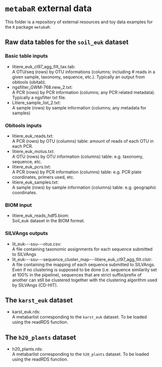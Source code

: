# `metabaR` external data
This folder is a repository of external resources and toy data examples for the `R` package `metabaR`:


## Raw data tables for the `soil_euk` dataset

### Basic table inputs
- litiere_euk_cl97_agg_filt_tax.tab:    
        A OTU/seq (rows) by OTU informations (columns; including # reads in a given sample, taxonomy, sequence, etc.). Typically an output from obitools (obitab).     
- ngsfilter_GWM-768.new_2.txt:    
        A PCR (rows) by PCR information (columns; any PCR related metadata). Typically a ngsfilter txt file.    
- Litiere_sample_list_2.txt:    
        A sample (rows) by sample information (columns; any metadata for samples)    

### Obitools inputs
- litiere_euk_reads.txt:    
        A PCR (rows) by OTU (columns) table: amount of reads of each OTU in each PCR.    
- litiere_euk_motus.txt:    
        A OTU (rows) by OTU information (columns) table: e.g. taxonomy, sequence, etc.    
- litiere_euk_pcrs.txt:    
        A PCR (rows) by PCR information (columns) table: e.g. PCR plate coordinates, primers used, etc.    
- litiere_euk_samples.txt:    
        A sample (rows) by sample information (columns) table: e.g. geographic coordinates.      

### BIOM input
- litiere_euk_reads_hdf5.biom:    
        Soil_euk dataset in the BIOM format.

### SILVAngs outputs
- lit_euk---ssu---otus.csv:    
    A file containing taxonomic assignments for each sequence submitted to SILVAngs    
- lit_euk---ssu---sequence_cluster_map---litiere_euk_cl97_agg_filt.clstr:     
    A file containing the mapping of each sequence submitted to SILVAngs. Even if no clustering is supposed to be done (i.e. sequence similarity set at 100% in the pipeline), sequences that are strict suffix/prefix of another can still be clustered together with the clustering algorithm used by SILVAngs (CD-HIT).
    

## The `karst_euk` dataset
- karst_euk.rds:    
    A metabarlist corresponding to the `karst_euk` dataset. To be loaded using the readRDS function.
 
## The `h20_plants` dataset
- h20_plants.rds:    
    A metabarlist corresponding to the `h20_plants` dataset. To be loaded using the readRDS function.

